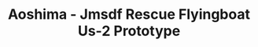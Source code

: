 ---
layout: product
title: "Aoshima - Jmsdf Rescue Flyingboat Us-2 Prototype"
price: "TBA" 
desc: "N/A"
img_path: "/assets/img/AO57629.jpg"
brand: "N/A"
available: false
special_offer: false
new: false
soon: false
cat: "010000"
subcat: "013700"
subsubcat: "0N/A"
sifra: "AO57629"
popular: false
---